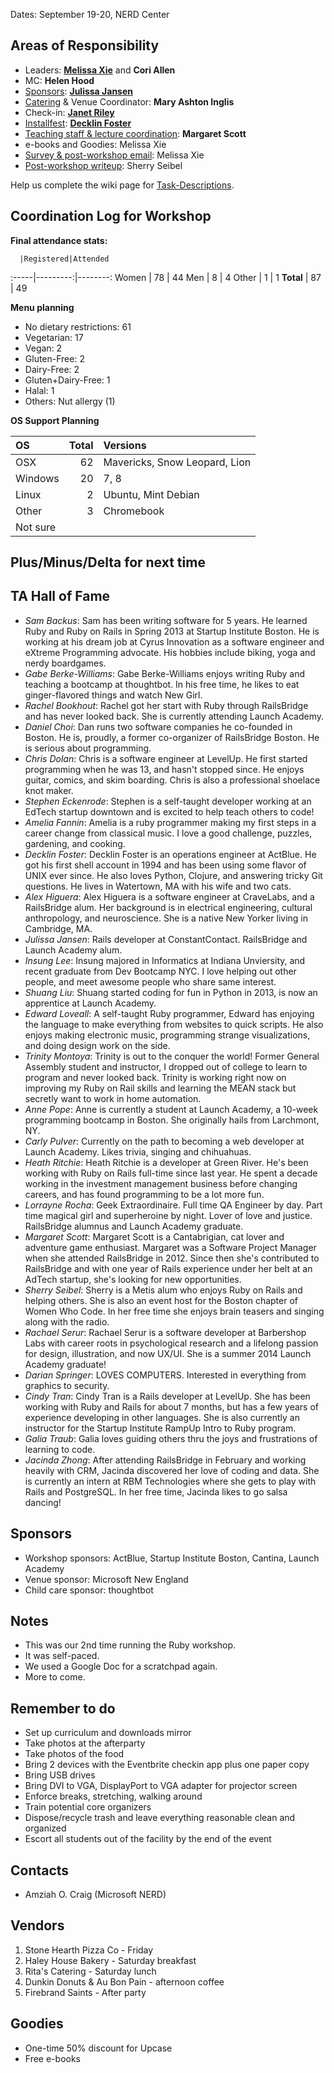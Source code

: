 Dates: September 19-20, NERD Center

## Areas of Responsibility

* Leaders: **[Melissa Xie](https://github.com/mxie)** and **Cori Allen**
* MC: **Helen Hood**
* [Sponsors]: **[Julissa Jansen](https://github.com/julissaj)**
* [Catering] & Venue Coordinator: **Mary Ashton Inglis**
* Check-in: **[Janet Riley](https://github.com/janetriley)**
* [Installfest]: **[Decklin Foster](https://github.com/decklin)**
* [Teaching staff & lecture coordination]: **Margaret Scott**
* e-books and Goodies: Melissa Xie
* [Survey & post-workshop email]: Melissa Xie
* [Post-workshop writeup]: Sherry Seibel

Help us complete the wiki page for [Task-Descriptions](./Task-Descriptions.md).

[Sponsors]: https://github.com/railsbridge-boston/railsbridge-boston/wiki/Task-Descriptions#sponsorships
[Catering]: https://github.com/railsbridge-boston/railsbridge-boston/wiki/Task-Descriptions#catering--afterparty--venue
[Email inquiries]: https://github.com/railsbridge-boston/railsbridge-boston/wiki/Task-Descriptions#email-inquiries
[Installfest]: https://github.com/railsbridge-boston/railsbridge-boston/wiki/Task-Descriptions#installfest
[Teaching staff & lecture coordination]: https://github.com/railsbridge-boston/railsbridge-boston/wiki/Task-Descriptions#teaching-staff-recruiter-and-coordinator
[Survey & post-workshop email]: https://github.com/railsbridge-boston/railsbridge-boston/wiki/Task-Descriptions#survey-and-post-workshop-email
[Post-workshop writeup]: https://github.com/railsbridge-boston/railsbridge-boston/wiki/Task-Descriptions#writeup

## Coordination Log for Workshop

**Final attendance stats:**

      |Registered|Attended
:-----|---------:|--------:
Women | 78 | 44
Men   | 8 | 4
Other | 1 | 1
**Total** | 87 | 49



**Menu planning**

+ No dietary restrictions: 61
+ Vegetarian: 17
+ Vegan: 2
+ Gluten-Free: 2
+ Dairy-Free: 2
+ Gluten+Dairy-Free: 1
+ Halal: 1
+ Others: Nut allergy (1)


**OS Support Planning**

OS | Total| Versions
:--|-----:|:--------
OSX| 62 | Mavericks, Snow Leopard, Lion
Windows| 20 | 7, 8
Linux| 2 | Ubuntu, Mint Debian
Other| 3 | Chromebook
Not sure||


## Plus/Minus/Delta for next time


## TA Hall of Fame

- *Sam Backus*: Sam has been writing software for 5 years.  He learned Ruby and Ruby on Rails in Spring 2013 at Startup Institute Boston. He is working at his dream job at Cyrus Innovation as a software engineer and eXtreme Programming advocate.  His hobbies include biking, yoga and nerdy boardgames.
- *Gabe Berke-Williams*: Gabe Berke-Williams enjoys writing Ruby and teaching a bootcamp at thoughtbot. In his free time, he likes to eat ginger-flavored things and watch New Girl.
- *Rachel Bookhout*: Rachel got her start with Ruby through RailsBridge and has never looked back. She is currently attending Launch Academy.
- *Daniel Choi*: Dan runs two software companies he co-founded in Boston. He is, proudly, a former co-organizer of RailsBridge Boston. He is serious about programming.
- *Chris Dolan*: Chris is a software engineer at LevelUp. He first started programming when he was 13, and hasn't stopped since. He enjoys guitar, comics, and skim boarding. Chris is also a professional shoelace knot maker.
- *Stephen Eckenrode*: Stephen is a self-taught developer working at an EdTech startup downtown and is excited to help teach others to code!
- *Amelia Fannin*: Amelia is a ruby programmer making my first steps in a career change from classical music.  I love a good challenge, puzzles, gardening, and cooking.
- *Decklin Foster*: Decklin Foster is an operations engineer at ActBlue. He got his first shell account in 1994 and has been using some flavor of UNIX ever since. He also loves Python, Clojure, and answering tricky Git questions. He lives in Watertown, MA with his wife and two cats.
- *Alex Higuera*: Alex Higuera is a software engineer at CraveLabs, and a RailsBridge alum.  Her background is in electrical engineering, cultural anthropology, and neuroscience.  She is a native New Yorker living in Cambridge, MA.
- *Julissa Jansen*: Rails developer at ConstantContact. RailsBridge and Launch Academy alum.
- *Insung Lee*: Insung majored in Informatics at Indiana Unviersity, and recent graduate from Dev Bootcamp NYC. I love helping out other people, and meet awesome people who share same interest.
- *Shuang Liu*: Shuang started coding for fun in Python in 2013, is now an apprentice at Launch Academy.
- *Edward Loveall*: A self-taught Ruby programmer, Edward has enjoying the language to make everything from websites to quick scripts. He also enjoys making electronic music, programming strange visualizations, and doing design work on the side.
- *Trinity Montoya*: Trinity is out to the conquer the world! Former General Assembly student and instructor, I dropped out of college to learn to program and never looked back. Trinity is working right now on improving my Ruby on Rail skills and learning the MEAN stack but secretly want to work in home automation.
- *Anne Pope*: Anne is currently a student at Launch Academy, a 10-week programming bootcamp in Boston. She originally hails from Larchmont, NY.
- *Carly Pulver*: Currently on the path to becoming a web developer at Launch Academy. Likes trivia, singing and chihuahuas.
- *Heath Ritchie*: Heath Ritchie is a developer at Green River. He's been working with Ruby on Rails full-time since last year. He spent a decade working in the investment management business before changing careers, and has found programming to be a lot more fun.
- *Lorrayne Rocha*: Geek Extraordinaire. Full time QA Engineer by day. Part time magical girl and superheroine by night. Lover of love and justice. RailsBridge alumnus and Launch Academy graduate.
- *Margaret Scott*: Margaret Scott is a Cantabrigian, cat lover and adventure game enthusiast. Margaret was a Software Project Manager when she attended RailsBridge in 2012. Since then she's contributed to RailsBridge and with one year of Rails experience under her belt at an AdTech startup, she's looking for new opportunities.
- *Sherry Seibel*: Sherry is a Metis alum who enjoys Ruby on Rails and helping others. She is also an event host for the Boston chapter of Women Who Code. In her free time she enjoys brain teasers and singing along with the radio.
- *Rachael Serur*: Rachael Serur is a software developer at Barbershop Labs with career roots in psychological research and a lifelong passion for design, illustration, and now UX/UI. She is a summer 2014 Launch Academy graduate!
- *Darian Springer*: LOVES COMPUTERS. Interested in everything from graphics to security.
- *Cindy Tran*: Cindy Tran is a Rails developer at LevelUp. She has been working with Ruby and Rails for about 7 months, but has a few years of experience developing in other languages. She is also currently an instructor for the Startup Institute RampUp Intro to Ruby program.
- *Galia Traub*: Galia loves guiding others thru the joys and frustrations of learning to code.
- *Jacinda Zhong*: After attending RailsBridge in February and working heavily with CRM, Jacinda discovered her love of coding and data. She is currently an intern at RBM Technologies where she gets to play with Rails and PostgreSQL. In her free time, Jacinda likes to go salsa dancing!

## Sponsors

- Workshop sponsors: ActBlue, Startup Institute Boston, Cantina, Launch Academy
- Venue sponsor: Microsoft New England
- Child care sponsor: thoughtbot

## Notes

* This was our 2nd time running the Ruby workshop.
* It was self-paced.
* We used a Google Doc for a scratchpad again.
* More to come.

## Remember to do
* Set up curriculum and downloads mirror
* Take photos at the afterparty
* Take photos of the food
* Bring 2 devices with the Eventbrite checkin app plus one paper copy
* Bring USB drives
* Bring DVI to VGA, DisplayPort to VGA adapter for projector screen
* Enforce breaks, stretching, walking around
* Train potential core organizers
* Dispose/recycle trash and leave everything reasonable clean and organized
* Escort all students out of the facility by the end of the event

## Contacts

* Amziah O. Craig (Microsoft NERD)

## Vendors

1. Stone Hearth Pizza Co - Friday
1. Haley House Bakery - Saturday breakfast
1. Rita's Catering - Saturday lunch
1. Dunkin Donuts & Au Bon Pain - afternoon coffee
1. Firebrand Saints - After party

## Goodies

* One-time 50% discount for Upcase
* Free e-books
